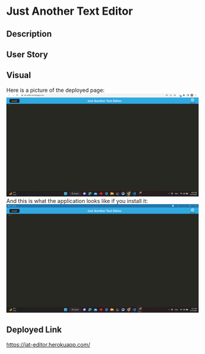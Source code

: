 # Just Another Text Editor
## Description

## User Story

## Visual
Here is a picture of the deployed page:
![deployed](/Assets/deployed.png)
And this is what the application looks like if you install it:
![downloaded](/Assets/downloaded.png)
## Deployed Link
https://jat-editor.herokuapp.com/